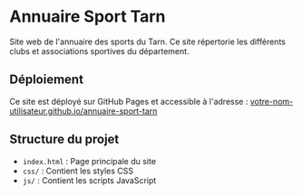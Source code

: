 # Annuaire Sport Tarn

Site web de l'annuaire des sports du Tarn. Ce site répertorie les différents clubs et associations sportives du département.

## Déploiement

Ce site est déployé sur GitHub Pages et accessible à l'adresse : [votre-nom-utilisateur.github.io/annuaire-sport-tarn](https://votre-nom-utilisateur.github.io/annuaire-sport-tarn)

## Structure du projet

- `index.html` : Page principale du site
- `css/` : Contient les styles CSS
- `js/` : Contient les scripts JavaScript
